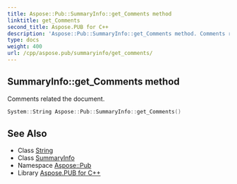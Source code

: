 ```yaml
---
title: Aspose::Pub::SummaryInfo::get_Comments method
linktitle: get_Comments
second_title: Aspose.PUB for C++
description: 'Aspose::Pub::SummaryInfo::get_Comments method. Comments related the document in C++.'
type: docs
weight: 400
url: /cpp/aspose.pub/summaryinfo/get_comments/
---
```

## SummaryInfo::get_Comments method


Comments related the document.

```cpp
System::String Aspose::Pub::SummaryInfo::get_Comments()
```

## See Also

* Class [String](../../../system/string/)
* Class [SummaryInfo](../)
* Namespace [Aspose::Pub](../../)
* Library [Aspose.PUB for C++](../../../)
